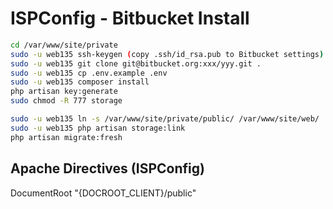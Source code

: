 # ISPConfig - Bitbucket Install

```sh
cd /var/www/site/private
sudo -u web135 ssh-keygen (copy .ssh/id_rsa.pub to Bitbucket settings)
sudo -u web135 git clone git@bitbucket.org:xxx/yyy.git .
sudo -u web135 cp .env.example .env
sudo -u web135 composer install
php artisan key:generate
sudo chmod -R 777 storage

sudo -u web135 ln -s /var/www/site/private/public/ /var/www/site/web/
sudo -u web135 php artisan storage:link
php artisan migrate:fresh
```

## Apache Directives (ISPConfig)
DocumentRoot "{DOCROOT_CLIENT}/public"
